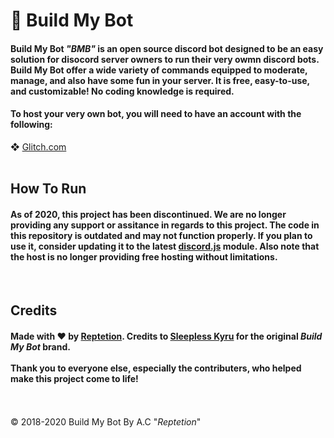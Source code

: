 <h1><b>🤖 Build My Bot</b></h2>

<h4>Build My Bot <i>"BMB"</i> is an open source discord bot designed to be an easy solution for disocord server owners to run their very owmn discord bots. 
Build My Bot offer a wide variety of commands equipped to moderate, manage, and also have some fun in your server. It is free, easy-to-use, and customizable! No coding knowledge is required.</h4>

<h4>To host your very own bot, you will need to have an account with the following:</h4>
❖ <a href="https://glitch.com/">Glitch.com</a><br><br>

<h2>How To Run</h2>

<h4>As of 2020, this project has been discontinued. We are no longer providing any support or assitance in regards to this project. 
The code in this repository is outdated and may not function properly. If you plan to use it, consider updating it to the latest 
<a href="https://discord.js.org/">discord.js</a> module. Also note that the host is no longer providing free hosting without limitations.</h4><br>

<h2>Credits</h2>
<h4>Made with ❤️ by <a href="https://github.com/reptetion">Reptetion</a>. Credits to <a href="https://github.com/sleeplesskyru">Sleepless Kyru</a>
for the original <i>Build My Bot</i> brand.<br><br> Thank you to everyone else, especially the contributers, who helped make this project come to life!</h4><br><br>

<footer>© 2018-2020 Build My Bot By A.C "<i>Reptetion</i>"</footer>



